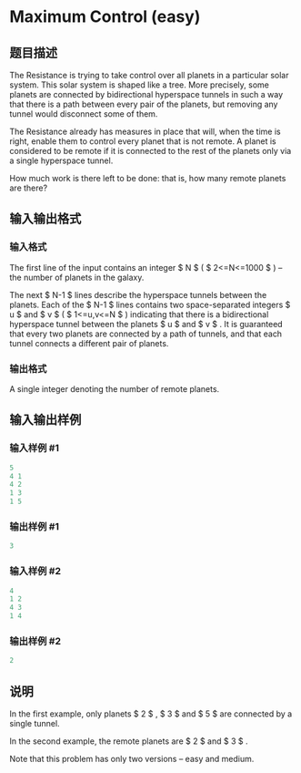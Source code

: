 # Maximum Control (easy)

## 题目描述

The Resistance is trying to take control over all planets in a particular solar system. This solar system is shaped like a tree. More precisely, some planets are connected by bidirectional hyperspace tunnels in such a way that there is a path between every pair of the planets, but removing any tunnel would disconnect some of them.

The Resistance already has measures in place that will, when the time is right, enable them to control every planet that is not remote. A planet is considered to be remote if it is connected to the rest of the planets only via a single hyperspace tunnel.

How much work is there left to be done: that is, how many remote planets are there?

## 输入输出格式

### 输入格式

The first line of the input contains an integer $ N $ ( $ 2<=N<=1000 $ ) – the number of planets in the galaxy.

The next $ N-1 $ lines describe the hyperspace tunnels between the planets. Each of the $ N-1 $ lines contains two space-separated integers $ u $ and $ v $ ( $ 1<=u,v<=N $ ) indicating that there is a bidirectional hyperspace tunnel between the planets $ u $ and $ v $ . It is guaranteed that every two planets are connected by a path of tunnels, and that each tunnel connects a different pair of planets.

### 输出格式

A single integer denoting the number of remote planets.

## 输入输出样例

### 输入样例 #1

```cpp
5
4 1
4 2
1 3
1 5

```
### 输出样例 #1

```cpp
3

```
### 输入样例 #2

```cpp
4
1 2
4 3
1 4

```
### 输出样例 #2

```cpp
2

```
## 说明

In the first example, only planets $ 2 $ , $ 3 $ and $ 5 $ are connected by a single tunnel.

In the second example, the remote planets are $ 2 $ and $ 3 $ .

Note that this problem has only two versions – easy and medium.

